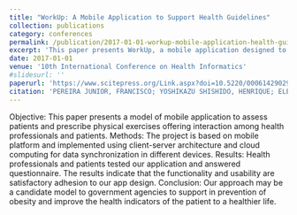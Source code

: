 ```yaml
---
title: "WorkUp: A Mobile Application to Support Health Guidelines"
collection: publications
category: conferences
permalink: /publication/2017-01-01-workup-mobile-application-health-guidelines
excerpt: 'This paper presents WorkUp, a mobile application designed to support health guidelines, presented at the 10th International Conference on Health Informatics 2017.'
date: 2017-01-01
venue: '10th International Conference on Health Informatics'
#slidesurl: ''
paperurl: 'https://www.scitepress.org/Link.aspx?doi=10.5220/0006142902970304'
citation: 'PEREIRA JUNIOR, FRANCISCO; YOSHIKAZU SHISHIDO, HENRIQUE; ELER, GABRIELLE JACKLIN; DOS SANTOS, VINICIUS. (2017). "WorkUp: A Mobile Application to Support Health Guidelines." In: <i>10th International Conference on Health Informatics</i>, Porto, Proceedings of the 10th International Joint Conference on Biomedical Engineering Systems and Technologies, 2017, p. 297.'
---
```




Objective: This paper presents a model of mobile application to assess patients and prescribe physical exercises offering interaction among health professionals and patients. Methods: The project is based on mobile platform and implemented using client-server architecture and cloud computing for data synchronization in different devices. Results: Health professionals and patients tested our application and answered questionnaire. The results indicate that the functionality and usability are satisfactory adhesion to our app design. Conclusion: Our approach may be a candidate model to government agencies to support in prevention of obesity and improve the health indicators of the patient to a healthier life.